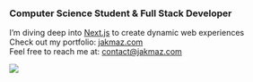 ### Computer Science Student & Full Stack Developer

I’m diving deep into [Next.js](https://nextjs.org/) to create dynamic web experiences<br>
Check out my portfolio: [jakmaz.com](https://jakmaz.com)<br>
Feel free to reach me at: contact@jakmaz.com<br>

![](https://komarev.com/ghpvc/?username=jakmaz&color=grey)
